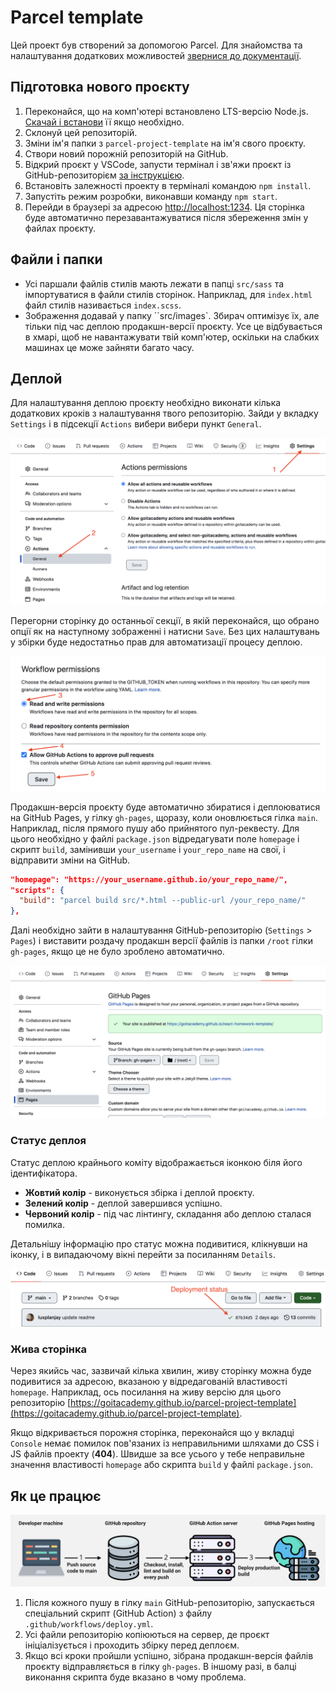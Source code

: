 # Parcel template

Цей проект був створений за допомогою Parcel. Для знайомства та налаштування
додаткових можливостей [звернися до документації](https://parceljs.org/).

## Підготовка нового проєкту

1. Переконайся, що на комп'ютері встановлено LTS-версію Node.js.
   [Скачай і встанови](https://nodejs.org/en/) її якщо необхідно.
2. Склонуй цей репозиторій.
3. Зміни ім'я папки з `parcel-project-template` на ім'я свого проєкту.
4. Створи новий порожній репозиторій на GitHub.
5. Відкрий проєкт у VSCode, запусти термінал і зв'яжи проєкт із
   GitHub-репозиторієм
   [за інструкцією](https://docs.github.com/en/get-started/getting-started-with-git/managing-remote-repositories#changing-a-remote-repositorys-url).
6. Встановіть залежності проекту в терміналі командою `npm install`.
7. Запустіть режим розробки, виконавши команду `npm start`.
8. Перейди в браузері за адресою [http://localhost:1234](http://localhost:1234).
   Ця сторінка буде автоматично перезавантажуватися після збереження змін у
   файлах проєкту.

## Файли і папки

- Усі паршали файлів стилів мають лежати в папці `src/sass` та імпортуватися в
  файли стилів сторінок. Наприклад, для `index.html` файл стилів називається
  `index.scss`.
- Зображення додавай у папку ``src/images`. Збирач оптимізує їх, але тільки під
  час деплою продакшн-версії проєкту. Усе це відбувається в хмарі, щоб не
  навантажувати твій комп'ютер, оскільки на слабких машинах це може зайняти
  багато часу.

## Деплой

Для налаштування деплою проєкту необхідно виконати кілька додаткових кроків з
налаштування твого репозиторію. Зайди у вкладку `Settings` і в підсекції
`Actions` вибери вибери пункт `General`.

![GitHub actions settings](./assets/actions-config-step-1.png)

Перегорни сторінку до останньої секції, в якій переконайся, що обрано опції як
на наступному зображенні і натисни `Save`. Без цих налаштувань у збірки буде
недостатньо прав для автоматизації процесу деплою.

![GitHub actions settings](./assets/actions-config-step-2.png)

Продакшн-версія проєкту буде автоматично збиратися і деплоюватися на GitHub
Pages, у гілку `gh-pages`, щоразу, коли оновлюється гілка `main`. Наприклад,
після прямого пушу або прийнятого пул-реквесту. Для цього необхідно у файлі
`package.json` відредагувати поле `homepage` і скрипт `build`, замінивши
`your_username` і `your_repo_name` на свої, і відправити зміни на GitHub.

```json
"homepage": "https://your_username.github.io/your_repo_name/",
"scripts": {
  "build": "parcel build src/*.html --public-url /your_repo_name/"
},
```

Далі необхідно зайти в налаштування GitHub-репозиторію (`Settings` > `Pages`) і
виставити роздачу продакшн версії файлів із папки `/root` гілки `gh-pages`, якщо
це не було зроблено автоматично.

![GitHub Pages settings](./assets/repo-settings.png)

### Статус деплоя

Статус деплою крайнього коміту відображається іконкою біля його ідентифікатора.

- **Жовтий колір** - виконується збірка і деплой проєкту.
- **Зелений колір** - деплой завершився успішно.
- **Червоний колір** - під час лінтингу, складання або деплою сталася помилка.

Детальнішу інформацію про статус можна подивитися, клікнувши на іконку, і в
випадаючому вікні перейти за посиланням `Details`.

![Deployment status](./assets/status.png)

### Жива сторінка

Через якийсь час, зазвичай кілька хвилин, живу сторінку можна буде подивитися за
адресою, вказаною у відредагованій властивості `homepage`. Наприклад, ось
посилання на живу версію для цього репозиторію
[https://goitacademy.github.io/parcel-project-template](https://goitacademy.github.io/parcel-project-template).

Якщо відкривається порожня сторінка, переконайся що у вкладці `Console` немає
помилок пов'язаних із неправильними шляхами до CSS і JS файлів проекту
(**404**). Швидше за все усього у тебе неправильне значення властивості
`homepage` або скрипта `build` у файлі `package.json`.

## Як це працює

![How it works](./assets/how-it-works.png)

1. Після кожного пушу в гілку `main` GitHub-репозиторію, запускається
   спеціальний скрипт (GitHub Action) з файлу `.github/workflows/deploy.yml`.
2. Усі файли репозиторію копіюються на сервер, де проєкт ініціалізується і
   проходить збірку перед деплоєм.
3. Якщо всі кроки пройшли успішно, зібрана продакшн-версія файлів проєкту
   відправляється в гілку `gh-pages`. В іншому разі, в балці виконання скрипта
   буде вказано в чому проблема.
